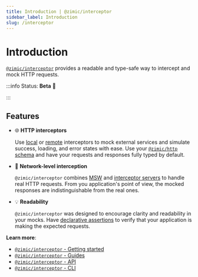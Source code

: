 ```yaml
---
title: Introduction | @zimic/interceptor
sidebar_label: Introduction
slug: /interceptor
---
```


# Introduction

[`@zimic/interceptor`](/docs/zimic-interceptor/1-index.md) provides a readable and type-safe way to intercept and mock
HTTP requests.

:::info Status: <span>**Beta** :seedling:</span>

:::

## Features

- :globe_with_meridians: **HTTP interceptors**

  Use [local](/docs/zimic-interceptor/guides/1-local-interceptors.md) or
  [remote](/docs/zimic-interceptor/guides/2-remote-interceptors.md) interceptors to mock external services and simulate
  success, loading, and error states with ease. Use your
  [`@zimic/http` schema](/docs/zimic-http/guides/1-http-schemas.md) and have your requests and responses fully typed by
  default.

- :link: **Network-level interception**

  `@zimic/interceptor` combines [MSW](https://github.com/mswjs/msw) and
  [interceptor servers](/docs/zimic-interceptor/cli/1-server.md) to handle real HTTP requests. From you application's
  point of view, the mocked responses are indistinguishable from the real ones.

- :bulb: **Readability**

  `@zimic/interceptor` was designed to encourage clarity and readability in your mocks. Have
  [declarative assertions](/docs/zimic-interceptor/guides/7-declarative-assertions.md) to verify that your application
  is making the expected requests.

**Learn more**:

- [`@zimic/interceptor` - Getting started](/docs/zimic-interceptor/2-getting-started.mdx)
- [`@zimic/interceptor` - Guides](/docs/interceptor/guides)
- [`@zimic/interceptor` - API](/docs/interceptor/api)
- [`@zimic/interceptor` - CLI](/docs/interceptor/cli)
